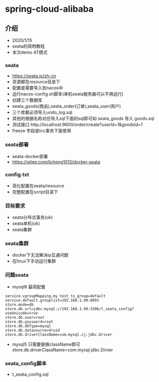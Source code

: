 # spring-cloud-alibaba

## 介绍
- 2020/1/15
- seata的简明教程
- 本次demo AT模式

### seata
- https://seata.io/zh-cn 
- 资源都在resource目录下
- 配置是需要导入到nacos中
- 运行nacos-config.sh脚本(单机seata服务器可以不用运行)
- 创建三个数据库
- seata_goods(商品),seata_order(订单),seata_user(用户)
- 三个库都必须导入undo_log.sql
- 其他的根据名称对应导入sql下面的sql即可如 seata_goods 导入 goods.sql
- 测试接口 http://localhost:9600/order/create?userId=1&goodsId=1
- freeze 字段是tcc事务下面使用

### seata部署
- seata-docker部署
- https://gitee.com/licheng1013/docker-seata   

### config.txt
- 简化配置在seata/resource
- 完整配置在script目录下

### 目标要求
- seata分布式事务(ok)
- seata单机(ok)
- seata集群

### seata集群
- docker下无法解决ip互通问题
- 在linux下手动运行集群

### 问题seata
- mysql8 最简配置
```
service.vgroupMapping.my_test_tx_group=default
service.default.grouplist=192.168.1.99:8091
store.mode=db
store.db.url=jdbc:mysql://192.168.1.99:3306/t_seata_config?useUnicode=true
store.db.user=root
store.db.password=root
store.db.dbType=mysql
store.db.datasource=druid
store.db.driverClassName=com.mysql.cj.jdbc.Driver
```
- mysql5 只需要替换className即可
store.db.driverClassName=com.mysql.jdbc.Driver
  
### seata_config脚本
- t_seata_config.sql